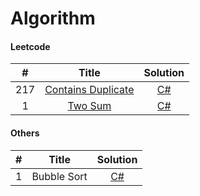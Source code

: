 # **Algorithm**
#### Leetcode

\#           | Title  | Solution |
:--------------:|:-----:|:-----:|
217 | [Contains Duplicate](https://leetcode.com/problems/contains-duplicate/) | [C#]() |
1 | [Two Sum](https://leetcode.com/problems/two-sum/) | [C#]() |


#### Others
\#           | Title  | Solution |
:--------------:|:-----:|:-----:|
1 | Bubble Sort |  [C#]() |
